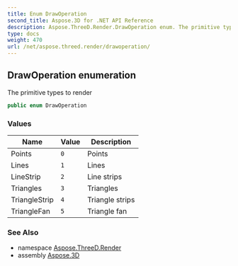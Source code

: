 ```yaml
---
title: Enum DrawOperation
second_title: Aspose.3D for .NET API Reference
description: Aspose.ThreeD.Render.DrawOperation enum. The primitive types to render
type: docs
weight: 470
url: /net/aspose.threed.render/drawoperation/
---
```

## DrawOperation enumeration

The primitive types to render

```csharp
public enum DrawOperation
```

### Values

| Name | Value | Description |
| --- | --- | --- |
| Points | `0` | Points |
| Lines | `1` | Lines |
| LineStrip | `2` | Line strips |
| Triangles | `3` | Triangles |
| TriangleStrip | `4` | Triangle strips |
| TriangleFan | `5` | Triangle fan |

### See Also

* namespace [Aspose.ThreeD.Render](../../aspose.threed.render/)
* assembly [Aspose.3D](../../)



